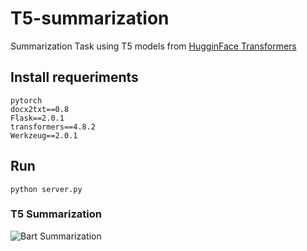 # T5-summarization
Summarization Task using T5 models from [HugginFace Transformers](https://github.com/huggingface/transformers)

## Install requeriments
```
pytorch
docx2txt==0.8
Flask==2.0.1
transformers==4.8.2
Werkzeug==2.0.1
```

## Run
```
python server.py
```

### T5 Summarization
![Bart Summarization](https://media.giphy.com/media/TJUqC8MKERQhnBcPKN/giphy.gif)

